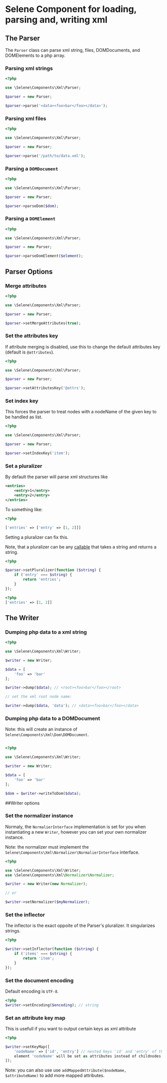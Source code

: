 # Selene Component for loading, parsing and, writing xml

## The Parser

The `Parser` class can parse xml string, files, DOMDocuments, and DOMElements
to a php array. 


### Parsing xml strings
```php
<?php

use \Selene\Components\Xml\Parser;

$parser = new Parser;

$parser->parse('<data><foo>bar</foo></data>');

```

### Parsing xml files

```php
<?php

use \Selene\Components\Xml\Parser;

$parser = new Parser;

$parser->parse('/path/to/data.xml');

```

### Parsing a `DOMDocument`

```php
<?php

use \Selene\Components\Xml\Parser;

$parser = new Parser;

$parser->parseDom($dom);

```

### Parsing a `DOMElement`

```php
<?php

use \Selene\Components\Xml\Parser;

$parser = new Parser;

$parser->parseDomElement($element);

```

## Parser Options

### Merge attributes


```php
<?php

use \Selene\Components\Xml\Parser;

$parser = new Parser;

$parser->setMergeAttributes(true);

```

### Set the attributes key

If attribute merging is disabled, use this to change the default attributes key
(default is `@attributes`).


```php
<?php

use \Selene\Components\Xml\Parser;

$parser = new Parser;

$parser->setAttributesKey('@attrs');

```

### Set index key

This forces the parser to treat nodes with a nodeName of the given key to be
handled as list. 


```php
<?php

use \Selene\Components\Xml\Parser;

$parser = new Parser;

$parser->setIndexKey('item');

```

### Set a pluralizer

By default the parser will parse xml structures like


```xml
<entries>
	<entry>1</entry>
	<entry>2</entry>
</entries>

```

To something like:

```php
<?php

['entries' => ['entry' => [1, 2]]]

```

Setting a pluralizer can fix this. 

Note, that a pluralizer can be any [callable](http://www.php.net/manual/en/language.types.callable.php) that takes a string and returns
a string.


```php
<?php

$parser->setPluralizer(function ($string) {
	if ('entry' === $string) {
		return 'entries';
	}
});

```

```php
<?php
['entries' => [1, 2]]
```

## The Writer

### Dumping php data to a xml string

```php
<?php

use \Selene\Components\Xml\Writer;

$writer = new Writer;

$data = [
	'foo' => 'bar'
];

$writer->dump($data); // <root><foo>bar</foo></root>

// set the xml root node name:

$writer->dump($data, 'data'); // <data><foo>bar</foo></data>

```

### Dumping php data to a DOMDocument

Note: this will create an instance of `Selene\Components\Xml\Dom\DOMDocument`.

```php

<?php

use \Selene\Components\Xml\Writer;

$writer = new Writer;

$data = [
	'foo' => 'bar'
];

$dom = $writer->writeToDom($data);

```

##Writer options

### Set the normalizer instance

Normaly, the `NormalierInterface` implementation is set for you when instantiating a new `Writer`, however you can set your own normalizer instance.

Note: the normalizer must implement the `Selene\Components\Xml\Normalizer\NormalierInterface` interface.

```php
<?php

use \Selene\Components\Xml\Writer;
use \Selene\Components\Xml\Normalizer\Normalizer;

$writer = new Writer(new Normalizer);

// or

$writer->setNormalizer($myNormalizer);
```

### Set the inflector

The inflector is the exact oppoite of the Parser's pluralizer. It singularizes
strings.


```php
<?php

$writer->setInflector(function ($string) {
	if ('items' === $string) {
		return 'item';
	}
});

```

### Set the document encoding

Default encoding is `UTF-8`.

```php
<?php
$writer->setEncoding($encoding); // string
```

### Set an attribute key map

This is usefull if you want to output certain keys as xml attribute 

```php
<?php

$writer->setKeyMap([
	'nodeName' => ['id', 'entry'] // nested keys 'id' and 'entry' of the key
	element 'nodeName' will be set as attributes instead of childnodes.
]);

```
Note: you can also use use `addMappedAttribute($nodeName, $attributeName)` to add more mapped attributes.
